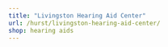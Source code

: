 ```yaml
---
title: "Livingston Hearing Aid Center"
url: /hurst/livingston-hearing-aid-center/
shop: hearing aids
---
```

